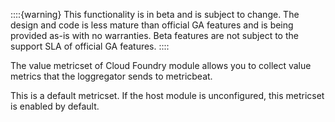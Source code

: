 ::::{warning}
This functionality is in beta and is subject to change. The design and code is less mature than official GA features and is being provided as-is with no warranties. Beta features are not subject to the support SLA of official GA features.
::::


The value metricset of Cloud Foundry module allows you to collect value metrics that the loggregator sends to metricbeat.

This is a default metricset. If the host module is unconfigured, this metricset is enabled by default.
